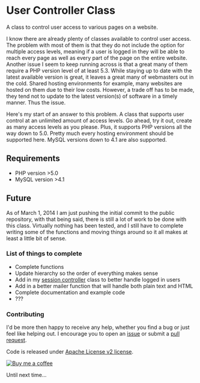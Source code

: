 User Controller Class
=====================

A class to control user access to various pages on a website.

I know there are already plenty of classes available to control user access. 
The problem with most of them is that they do not include the option for 
multiple access levels, meaning if a user is logged in they will be able to
reach every page as well as every part of the page on the entire website. 
Another issue I seem to keep running across is that a great many of them 
require a PHP version level of at least 5.3. While staying up to date with the 
latest available version is great, it leaves a great many of webmasters out 
in the cold. Shared hosting environments for example, many websites are hosted 
on them due to their low costs. However, a trade off has to be made, they tend 
not to update to the latest version(s) of software in a timely manner. Thus 
the issue.

Here's my start of an answer to this problem. A class that supports user 
control at an unlimited amount of access levels. Go ahead, try it out, create 
as many access levels as you please. Plus, it supports PHP versions all the 
way down to 5.0. Pretty much every hosting environment should be supported 
here. MySQL versions down to 4.1 are also supported.

## Requirements

 * PHP version >5.0
 * MySQL version >4.1

## Future

As of March 1, 2014 I am just pushing the initial commit to the public repository, 
with that being said, there is still a lot of work to be done with this class. 
Virtually nothing has been tested, and I still have to complete writing some 
of the functions and moving things around so it all makes at least a little 
bit of sense.

### List of things to complete

 * Complete functions
 * Update hierarchy so the order of everything makes sense
 * Add in my [session controller](https://github.com/bmcculley/session-controller) class to better handle logged in users
 * Add in a better mailer function that will handle both plain text and HTML
 * Complete documentation and example code
 * ???

### Contributing

I'd be more then happy to receive any help, whether you find a bug or just feel like helping out. I encourage you to open an [issue](https://github.com/bmcculley/user_controller/issues) or submit a [pull request](https://github.com/bmcculley/user_controller/pulls).

Code is released under [Apache License v2 license](http://www.apache.org/licenses/LICENSE-2.0.html).

[![Buy me a coffee](http://i.imgur.com/qB510Gx.png "Buy me a coffee?")](https://www.paypal.com/cgi-bin/webscr?cmd=_s-xclick&hosted_button_id=WH8N24DEJKVCE)

Until next time...